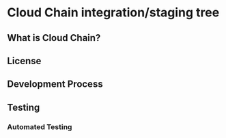 Cloud Chain integration/staging tree
=====================================

What is Cloud Chain?
----------------


License
-------


Development Process
-------------------


Testing
-------


### Automated Testing

